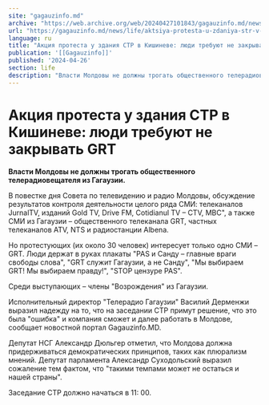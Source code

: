 ```yaml
---
site: "gagauzinfo.md"
archive: "https://web.archive.org/web/20240427101843/gagauzinfo.md/news/life/aktsiya-protesta-u-zdaniya-str-v-kishineve-lyudi-trebuyut-ne-zakrivat-grt"
url: "https://gagauzinfo.md/news/life/aktsiya-protesta-u-zdaniya-str-v-kishineve-lyudi-trebuyut-ne-zakrivat-grt"
language: ru
title: "Акция протеста у здания СТР в Кишиневе: люди требуют не закрывать GRT"
publication: '[[Gagauzinfo]]'
published: '2024-04-26'
section: life
description: "Власти Молдовы не должны трогать общественного телерадиовещателя из Гагаузии."
---
```


# Акция протеста у здания СТР в Кишиневе: люди требуют не закрывать GRT

**Власти Молдовы не должны трогать общественного телерадиовещателя из Гагаузии.**

В повестке дня Совета по телевидению и радио Молдовы, обсуждение результатов контроля деятельности целого ряда СМИ: телеканалов JurnalTV, изданий Gold TV, Drive FM, Cotidianul TV – CTV, MBC", а также СМИ из Гагаузии – общественного телеканала GRT, частных телеканалов ATV, NTS и радиостанции Albena.

Но протестующих (их около 30 человек) интересует только одно СМИ – GRT. Люди держат в руках плакаты "PAS и Санду – главные враги свободы слова", "GRT служит Гагаузии, а не Санду", "Мы выбираем GRT! Мы выбираем правду!", "STOP цензуре PAS".

Среди выступающих – члены "Возрождения" из Гагаузии.

Исполнительный директор "Телерадио Гагаузии" Василий Дерменжи выразил надежду на то, что на заседании СТР примут решение, что это была "ошибка" и компания сможет и далее работать в Молдове, сообщает новостной портал Gagauzinfo.MD.

Депутат НСГ Александр Дюльгер отметил, что Молдова должна придерживаться демократических принципов, таких как плюрализм мнений. Депутат парламента Александр Суходольский выразил сожаление тем фактом, что "такими темпами может не остаться и нашей страны".

Заседание СТР должно начаться в 11: 00.